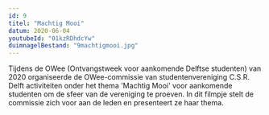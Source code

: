 ```yaml
---
id: 9
titel: "Machtig Mooi"
datum: 2020-06-04
youtubeId: "01kzRDhdcYw"
duimnagelBestand: "9machtigmooi.jpg"
---
```


Tijdens de OWee (Ontvangstweek voor aankomende Delftse studenten) van 2020 organiseerde de OWee-commissie van studentenvereniging C.S.R. Delft activiteiten onder het thema 'Machtig Mooi' voor aankomende studenten om de sfeer van de vereniging te proeven. In dit filmpje stelt de commissie zich voor aan de leden en presenteert ze haar thema.
